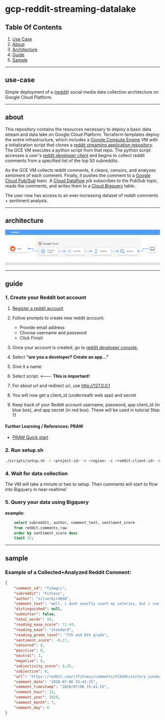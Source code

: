# gcp-reddit-streaming-datalake

## Table Of Contents

1. [Use Case](#use-case)
2. [About](#about)
3. [Architecture](#architecture)
4. [Guide](#guide)
5. [Sample](#sample)

----

## use-case

Simple deployment of a ([reddit](https://www.reddit.com/c)) social media data collection architecture on Google Cloud Platform.

----

## about

This repository contains the resources necessary to deploy a basic data stream and data lake on Google Cloud Platform.  Terraform templates deploy the entire infrastructure, which includes a [Google Compute Engine](https://cloud.google.com/compute) VM with a initialization script that clones a [reddit streaming application repository](https://github.com/CYarros10/reddit-streaming-application). The GCE VM executes a python script from that repo.  The python script accesses a user's [reddit developer client](https://www.reddit.com/prefs/apps/) and begins to collect reddit comments from a specified list of the top 50 subreddits. 

As the GCE VM collects reddit comments, it cleans, censors, and analyzes sentiment of each comment. Finally, it pushes the comment to a [Google Cloud Pub/Sub](https://cloud.google.com/pubsub) topic.  A [Cloud Dataflow](https://cloud.google.com/dataflow) job subscribes to the PubSub topic, reads the comments, and writes them to a [Cloud Bigquery](https://cloud.google.com/bigquery) table.

The user now has access to an ever-increasing dataset of reddit comments + sentiment analysis.

----

## architecture

![Stack-Resources](images/architecture.png)

----

## guide

### 1. Create your Reddit bot account

1. [Register a reddit account](https://www.reddit.com/register/)

2. Follow prompts to create new reddit account:
    * Provide email address
    * Choose username and password
    * Click Finish

3. Once your account is created, go to [reddit developer console.](https://www.reddit.com/prefs/apps/)

4. Select **“are you a developer? Create an app...”**

5. Give it a name.

6. Select script.  <--- **This is important!**

7. For about url and redirect uri, use http://127.0.0.1

8. You will now get a client_id (underneath web app) and secret

9. Keep track of your Reddit account username, password, app client_id (in blue box), and app secret (in red box). These will be used in tutorial Step 11

#### Further Learning / References: PRAW

* [PRAW Quick start](https://praw.readthedocs.io/en/latest/getting_started/quick_start.html)

### 2. Run setup.sh

```bash
./scripts/setup.sh -i <project-id> -r <region> -c <reddit-client-id> -u <reddit-user>
```

### 4. Wait for data collection

The VM will take a minute or two to setup. Then comments will start to flow into Bigquery in near-realtime!

### 5. Query your data using Bigquery

**example:**

```sql
    select subreddit, author, comment_text, sentiment_score
    from reddit.comments_raw
    order by sentiment_score desc
    limit 25;
```

----

## sample

### Example of a Collected+Analyzed Reddit Comment:

```json
{
    "comment_id": "fx3wgci",
    "subreddit": "Fitness",
    "author": "silverbird666",
    "comment_text": "well, i dont exactly count my calories, but i run on a competitive base and do kickboxing, that stuff burns quite much calories. i just stick to my established diet, and supplement with protein bars and shakes whenever i fail to hit my daily intake of protein. works for me.",
    "distinguished": null,
    "submitter": false,
    "total_words": 50,
    "reading_ease_score": 71.44,
    "reading_ease": "standard",
    "reading_grade_level": "7th and 8th grade",
    "sentiment_score": -0.17,
    "censored": 0,
    "positive": 0,
    "neutral": 1,
    "negative": 0,
    "subjectivity_score": 0.35,
    "subjective": 0,
    "url": "https://reddit.com/r/Fitness/comments/hlk84h/victory_sunday/fx3wgci/",
    "comment_date": "2020-07-06 15:41:15",
    "comment_timestamp": "2020/07/06 15:41:15",
    "comment_hour": 15,
    "comment_year": 2020,
    "comment_month": 7,
    "comment_day": 6
}
```
